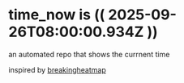 # time_now is (( 2025-09-26T08:00:00.934Z ))

an automated repo that shows the currnent time

inspired by [breakingheatmap](https://github.com/breakingheatmap/breakingheatmap)